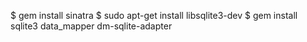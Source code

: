 

$ gem install sinatra
$ sudo apt-get install libsqlite3-dev
$ gem install sqlite3 data_mapper dm-sqlite-adapter